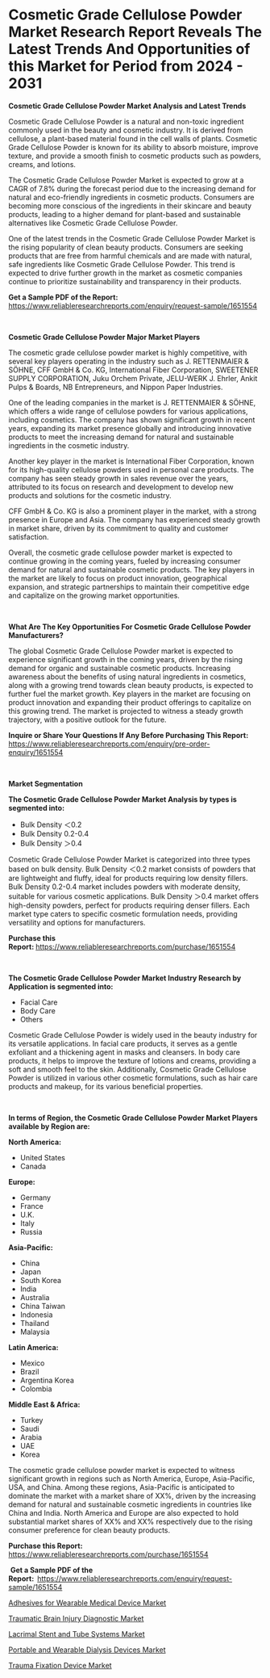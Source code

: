 <p><h1>Cosmetic Grade Cellulose Powder Market Research Report Reveals The Latest Trends And Opportunities of this Market for Period from 2024 - 2031</h1></p><p><strong>Cosmetic Grade Cellulose Powder Market Analysis and Latest Trends</strong></p>
<p><p>Cosmetic Grade Cellulose Powder is a natural and non-toxic ingredient commonly used in the beauty and cosmetic industry. It is derived from cellulose, a plant-based material found in the cell walls of plants. Cosmetic Grade Cellulose Powder is known for its ability to absorb moisture, improve texture, and provide a smooth finish to cosmetic products such as powders, creams, and lotions.</p><p>The Cosmetic Grade Cellulose Powder Market is expected to grow at a CAGR of 7.8% during the forecast period due to the increasing demand for natural and eco-friendly ingredients in cosmetic products. Consumers are becoming more conscious of the ingredients in their skincare and beauty products, leading to a higher demand for plant-based and sustainable alternatives like Cosmetic Grade Cellulose Powder.</p><p>One of the latest trends in the Cosmetic Grade Cellulose Powder Market is the rising popularity of clean beauty products. Consumers are seeking products that are free from harmful chemicals and are made with natural, safe ingredients like Cosmetic Grade Cellulose Powder. This trend is expected to drive further growth in the market as cosmetic companies continue to prioritize sustainability and transparency in their products.</p></p>
<p><strong>Get a Sample PDF of the Report:&nbsp;</strong> <a href="https://www.reliableresearchreports.com/enquiry/request-sample/1651554">https://www.reliableresearchreports.com/enquiry/request-sample/1651554</a></p>
<p>&nbsp;</p>
<p><strong>Cosmetic Grade Cellulose Powder Major Market Players</strong></p>
<p><p>The cosmetic grade cellulose powder market is highly competitive, with several key players operating in the industry such as J. RETTENMAIER & SÖHNE, CFF GmbH & Co. KG, International Fiber Corporation, SWEETENER SUPPLY CORPORATION, Juku Orchem Private, JELU-WERK J. Ehrler, Ankit Pulps & Boards, NB Entrepreneurs, and Nippon Paper Industries.</p><p>One of the leading companies in the market is J. RETTENMAIER & SÖHNE, which offers a wide range of cellulose powders for various applications, including cosmetics. The company has shown significant growth in recent years, expanding its market presence globally and introducing innovative products to meet the increasing demand for natural and sustainable ingredients in the cosmetic industry.</p><p>Another key player in the market is International Fiber Corporation, known for its high-quality cellulose powders used in personal care products. The company has seen steady growth in sales revenue over the years, attributed to its focus on research and development to develop new products and solutions for the cosmetic industry.</p><p>CFF GmbH & Co. KG is also a prominent player in the market, with a strong presence in Europe and Asia. The company has experienced steady growth in market share, driven by its commitment to quality and customer satisfaction.</p><p>Overall, the cosmetic grade cellulose powder market is expected to continue growing in the coming years, fueled by increasing consumer demand for natural and sustainable cosmetic products. The key players in the market are likely to focus on product innovation, geographical expansion, and strategic partnerships to maintain their competitive edge and capitalize on the growing market opportunities.</p></p>
<p>&nbsp;</p>
<p><strong>What Are The Key Opportunities For Cosmetic Grade Cellulose Powder Manufacturers?</strong></p>
<p><p>The global Cosmetic Grade Cellulose Powder market is expected to experience significant growth in the coming years, driven by the rising demand for organic and sustainable cosmetic products. Increasing awareness about the benefits of using natural ingredients in cosmetics, along with a growing trend towards clean beauty products, is expected to further fuel the market growth. Key players in the market are focusing on product innovation and expanding their product offerings to capitalize on this growing trend. The market is projected to witness a steady growth trajectory, with a positive outlook for the future.</p></p>
<p><strong>Inquire or Share Your Questions If Any Before Purchasing This Report:</strong> <a href="https://www.reliableresearchreports.com/enquiry/pre-order-enquiry/1651554">https://www.reliableresearchreports.com/enquiry/pre-order-enquiry/1651554</a></p>
<p>&nbsp;</p>
<p><strong>Market Segmentation</strong></p>
<p><strong>The Cosmetic Grade Cellulose Powder Market Analysis by types is segmented into:</strong></p>
<p><ul><li>Bulk Density ＜0.2</li><li>Bulk Density 0.2-0.4</li><li>Bulk Density ＞0.4</li></ul></p>
<p><p>Cosmetic Grade Cellulose Powder Market is categorized into three types based on bulk density. Bulk Density ＜0.2 market consists of powders that are lightweight and fluffy, ideal for products requiring low density fillers. Bulk Density 0.2-0.4 market includes powders with moderate density, suitable for various cosmetic applications. Bulk Density ＞0.4 market offers high-density powders, perfect for products requiring denser fillers. Each market type caters to specific cosmetic formulation needs, providing versatility and options for manufacturers.</p></p>
<p><strong>Purchase this Report:&nbsp;</strong><a href="https://www.reliableresearchreports.com/purchase/1651554">https://www.reliableresearchreports.com/purchase/1651554</a></p>
<p>&nbsp;</p>
<p><strong>The Cosmetic Grade Cellulose Powder Market Industry Research by Application is segmented into:</strong></p>
<p><ul><li>Facial Care</li><li>Body Care</li><li>Others</li></ul></p>
<p><p>Cosmetic Grade Cellulose Powder is widely used in the beauty industry for its versatile applications. In facial care products, it serves as a gentle exfoliant and a thickening agent in masks and cleansers. In body care products, it helps to improve the texture of lotions and creams, providing a soft and smooth feel to the skin. Additionally, Cosmetic Grade Cellulose Powder is utilized in various other cosmetic formulations, such as hair care products and makeup, for its various beneficial properties.</p></p>
<p>&nbsp;</p>
<p><strong>In terms of Region, the Cosmetic Grade Cellulose Powder Market Players available by Region are:</strong></p>
<p>
    <p> <strong> North America: </strong>
        <ul>
            <li>United States</li>
            <li>Canada</li>
        </ul>
        </p> 
    <p> <strong> Europe: </strong>
        <ul>
            <li>Germany</li>
            <li>France</li>
            <li>U.K.</li>
            <li>Italy</li>
            <li>Russia</li>
        </ul>
        </p> 
    <p> <strong> Asia-Pacific: </strong>
        <ul>
            <li>China</li>
            <li>Japan</li>
            <li>South Korea</li>
            <li>India</li>
            <li>Australia</li>
            <li>China Taiwan</li>
            <li>Indonesia</li>
            <li>Thailand</li>
            <li>Malaysia</li>
        </ul>
        </p> 
    <p> <strong> Latin America: </strong>
        <ul>
            <li>Mexico</li>
            <li>Brazil</li>
            <li>Argentina Korea</li>
            <li>Colombia</li>
        </ul>
        </p> 
    <p> <strong> Middle East & Africa: </strong>
        <ul>
            <li>Turkey</li>
            <li>Saudi</li>
            <li>Arabia</li>
            <li>UAE</li>
            <li>Korea</li>
        </ul>
    </p>
    </p>
<p><p>The cosmetic grade cellulose powder market is expected to witness significant growth in regions such as North America, Europe, Asia-Pacific, USA, and China. Among these regions, Asia-Pacific is anticipated to dominate the market with a market share of XX%, driven by the increasing demand for natural and sustainable cosmetic ingredients in countries like China and India. North America and Europe are also expected to hold substantial market shares of XX% and XX% respectively due to the rising consumer preference for clean beauty products.</p></p>
<p><strong>Purchase this Report: </strong><a href="https://www.reliableresearchreports.com/purchase/1651554">https://www.reliableresearchreports.com/purchase/1651554</a></p>
<p>&nbsp;<strong>Get a Sample PDF of the Report:&nbsp;&nbsp;</strong><a href="https://www.reliableresearchreports.com/enquiry/request-sample/1651554">https://www.reliableresearchreports.com/enquiry/request-sample/1651554</a></p>
<p><strong></strong></p>
<p><p><a href="https://medium.com/@tommiesmith8654/adhesives-for-wearable-medical-device-market-insights-into-market-cagr-market-trends-and-growth-6e45629b5913">Adhesives for Wearable Medical Device Market</a></p><p><a href="https://medium.com/@tommiesmith8654/traumatic-brain-injury-diagnostic-market-exploring-market-share-market-trends-and-future-growth-7f999c6877e1">Traumatic Brain Injury Diagnostic Market</a></p><p><a href="https://medium.com/@tommiesmith8654/lacrimal-stent-and-tube-systems-market-insights-into-market-cagr-market-trends-and-growth-4585490c498e">Lacrimal Stent and Tube Systems Market</a></p><p><a href="https://medium.com/@tommiesmith8654/decoding-portable-and-wearable-dialysis-devices-market-metrics-market-share-trends-and-growth-94062d8fbefa">Portable and Wearable Dialysis Devices Market</a></p><p><a href="https://medium.com/@tommiesmith8654/trauma-fixation-device-market-report-reveals-the-latest-trends-and-growth-opportunities-of-this-71761954eb5b">Trauma Fixation Device Market</a></p></p>